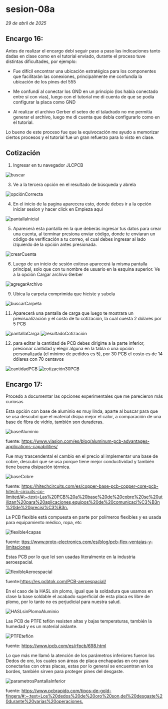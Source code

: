 # sesion-08a

*29 de abril de 2025*

## Encargo 16:

Antes de realizar el encargo debí seguir paso a paso las indicaciones tanto dadas en clase como en el tutorial enviado, durante el proceso tuve distintas dificultades, por ejemplo:

- Fue difícil encontrar una ubicación estratégica para los componentes que facilitarán las conexiones, principalmente me confundía la ubicación de los pines del 555
  
- Me confundí al conectar los GND en un principio (los había conectado entre sí con vías), luego con el tutorial me di cuenta de que se podía configurar la placa como GND
- Al realizar el archivo Gerber el seteo de el taladrado no me permitía generar el archivo, luego me di cuenta que debía configurarlo como en el tutorial.

Lo bueno de este proceso fue que la equivocación me ayudo a memorizar ciertos procesos y el tutorial fue un gran refuerzo para lo visto en clase.

## Cotización

1. Ingresar en tu navegador JLCPCB

![buscar](https://github.com/user-attachments/assets/50be5c4e-79a6-432b-bf51-f1b423ac9809)


3. Ve a la tercera opción en el resultado de búsqueda y abrela

![opciónCorrecta](https://github.com/user-attachments/assets/69dd83c7-e16a-4b53-a456-587676f2896f)

4. En el inicio de la pagina aparecera esto, donde debes ir a la opción iniciar sesion y hacer click en Empieza aquí

![pantallaInicial](https://github.com/user-attachments/assets/c99efb08-6d93-4447-be48-b1d512fe0700)


5. Aparecerá esta pantalla en la que deberás ingresar tus datos para crear una cuenta, al terminar presiona enviar código, donde te enviaran un código de verificación a tu correo, el cual debes ingresar al lado izquierdo de la opción antes presionada. 

![crearCuenta](https://github.com/user-attachments/assets/f85e2c18-eac2-48a7-8a12-c92ad68a101a)

6. Luego de un inicio de sesión exitoso aparecerá la misma pantalla principal, solo que con tu nombre de usuario en la esquina superior. Ve a la opción Cargar archivo Gerber

![agregarArchivo](https://github.com/user-attachments/assets/273af63e-8ce6-415a-98d3-7e33f5a0ed56)


9. Ubica la carpeta comprimida que hiciste y subela

![buscarCarpeta](https://github.com/user-attachments/assets/f96b6104-d5b6-47b4-bb35-ec2ed897bb3b)


11. Aparecerá una pantalla de carga que luego te mostrara un previsualización y el costo de tu cotización, la cual cuesta 2 dólares por 5 PCB

![pantallaCarga](https://github.com/user-attachments/assets/9099b24f-6b23-4d59-9d14-f5c95361983f)
![resultadoCotización](https://github.com/user-attachments/assets/4cca39f2-580f-4f9f-801a-dffe321523ba)


12. para editar la cantidad de PCB debes dirigirte a la parte inferior, presionar cantidad y elegir alguna en la tabla o una opción personalizada (el mínimo de pedidos es 5), por 30 PCB el costo es de 14 dólares con 70 centavos

![cantidadPCB](https://github.com/user-attachments/assets/df8db82a-111b-4ad7-8589-5c428bc5a15d)
![cotización30PCB](https://github.com/user-attachments/assets/b1a9efbd-e0e5-448a-9715-808dc1062e71)


## Encargo 17:

Procedo a documentar las opciones experimentales que me parecieron más curiosas 

Esta opción con base de aluminio es muy linda, aparte al buscar para que se usa descubrí que el material disipa mejor el calor, a comparación de una base de fibra de vidrio, también son duraderas.

![baseAluminio](https://github.com/user-attachments/assets/230dfb77-09e8-4755-b7b0-c3930a3498d1)

fuente: <https://www.viasion.com/es/blog/aluminum-pcb-advantages-applications-capabilities/>


Fue muy trascendental el cambio en el precio al implementar una base de cobre, descubrí que se usa porque tiene mejor conductividad y también tiene buena disipación térmica.

![baseCobre](https://github.com/user-attachments/assets/c58522f5-ea6e-4f92-a5d0-4002b9b41065)

fuente: <https://hitechcircuits.com/es/copper-base-pcb-copper-core-pcb-hitech-circuits-co-limited/#:~:text=Las%20PCB%20a%20base%20de%20cobre%20se%20utilizan%20para%20aplicaciones,equipos%20de%20comunicaci%C3%B3n%20de%20precisi%C3%B3n.>


La PCB flexible está compuesta en parte por polímeros flexibles y es usada para equipamiento médico, ropa, etc 

![flexible4capas](https://github.com/user-attachments/assets/a73eff52-9950-4a5a-acd1-0c369d6a94fb)

fuente: <ttps://www.proto-electronics.com/es/blog/pcb-flex-ventajas-y-limitaciones>


Estas PCB por lo que leí son usadas literalmente en la industria aeroespacial.

![flexibleAeroespacial](https://github.com/user-attachments/assets/0ce2df44-ed5c-48af-b10b-92586182eb0d)

fuente:<https://es.pcbtok.com/PCB-aeroespacial/>


En el caso de la HASL sin plomo, igual que la soldadura que usamos en clase la base soldable el acabado superficial de esta placa es libre de plomo, por lo tanto no es perjudicial para nuestra salud.

![HASLsinPlomoAluminio](https://github.com/user-attachments/assets/9c43af73-d0f0-4fe6-aa74-4bef4f5a5ac7)


Las PCB de PTFE teflón resisten altas y bajas temperaturas, también la humedad y es un material aislante.

![PTFEteflón](https://github.com/user-attachments/assets/b1fe5b96-d732-41cd-b5e8-b46f9787aa6c)

fuente: <https://www.ipcb.com/es/rfpcb/698.html>


Lo que más me llamó la atención de los parámetros inferiores fueron los Dedos de oro, los cuales son áreas de placa enchapadas en oro para conectarlas con otras placas, estas por lo general se encuentran en los bordes, también sirven para proteger pines del desgaste.

![parametrosPantallaInferior](https://github.com/user-attachments/assets/72c0ec5a-fb0e-45b7-9617-a89f82ff12ab)

fuente: <https://www.pcbrapido.com/tipos-de-gold-fingers/#:~:text=Los%20dedos%20de%20oro%20son,del%20desgaste%20durante%20varias%20operaciones.>



